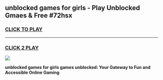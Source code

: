 
## unblocked games for girls - Play Unblocked Gmaes & Free #72hsx
<h3>
<a href="https://news.freeplayer.one?title=unblocked_games_for_girls&ref=26F">CLICK TO PLAY</a></h3>
<hr>

<h3>
<a href="https://news.freeplayer.one?title=unblocked_games_for_girls&ref=26F">CLICK 2 PLAY</a>
  
</h3>

<a href="https://news.freeplayer.one?title=unblocked_games_for_girls&ref=26F/"><img src="https://clearcache.store/games.png"></a>


**unblocked games for girls games unblocked: Your Gateway to Fun and Accessible Online Gaming**
